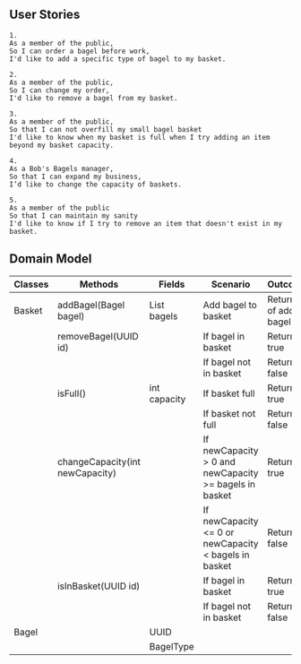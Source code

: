 ## User Stories

```
1.
As a member of the public,
So I can order a bagel before work,
I'd like to add a specific type of bagel to my basket.
```

```
2.
As a member of the public,
So I can change my order,
I'd like to remove a bagel from my basket.
```

```
3.
As a member of the public,
So that I can not overfill my small bagel basket
I'd like to know when my basket is full when I try adding an item beyond my basket capacity.
```

```
4.
As a Bob's Bagels manager,
So that I can expand my business,
I’d like to change the capacity of baskets.
```

```
5.
As a member of the public
So that I can maintain my sanity
I'd like to know if I try to remove an item that doesn't exist in my basket.
```

## Domain Model
| Classes | Methods                         | Fields             | Scenario                                               | Outcome                  |
|---------|---------------------------------|--------------------|--------------------------------------------------------|--------------------------|
| Basket  | addBagel(Bagel bagel)           | List<Bagel> bagels | Add bagel to basket                                    | Return id of added bagel |
|         | removeBagel(UUID id)            |                    | If bagel in basket                                     | Return true              |
|         |                                 |                    | If bagel not in basket                                 | Return false             |
|         | isFull()                        | int capacity       | If basket full                                         | Return true              |
|         |                                 |                    | If basket not full                                     | Return false             |
|         | changeCapacity(int newCapacity) |                    | If newCapacity > 0 and newCapacity >= bagels in basket | Return true              |
|         |                                 |                    | If newCapacity <= 0 or newCapacity < bagels in basket  | Return false             |
|         | isInBasket(UUID id)             |                    | If bagel in basket                                     | Return true              |
|         |                                 |                    | If bagel not in basket                                 | Return false             |
| Bagel   |                                 | UUID               |                                                        |                          |
|         |                                 | BagelType          |                                                        |                          |

